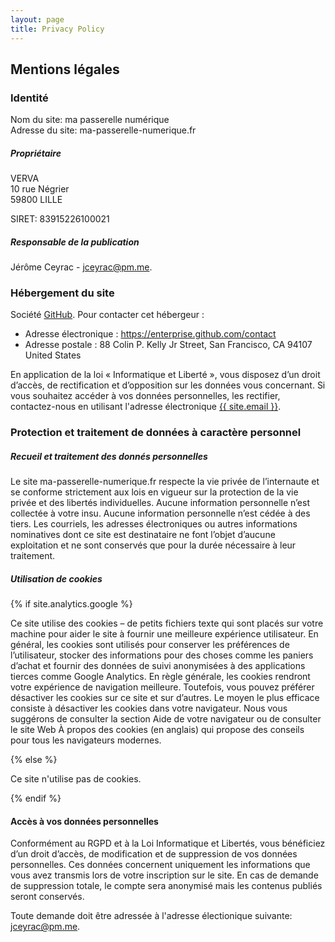 ```yaml
---
layout: page
title: Privacy Policy
---
```

<div class="col-lg-12 text-center">
	<h2 class="section-heading text-uppercase">Mentions légales</h2>
</div>


### Identité
Nom du site: ma passerelle numérique  
Adresse du site: ma-passerelle-numerique.fr

##### Propriétaire

VERVA  
10 rue Négrier   
59800 LILLE

SIRET: 83915226100021

##### Responsable de la publication
Jérôme Ceyrac -  <a href="mailto:{{ site.email }}">jceyrac@pm.me</a>.

### Hébergement du site
Société <a href="https://www.github.com/">GitHub</a>. 
Pour contacter cet hébergeur :
- Adresse électronique : <a href="https://enterprise.github.com/contact">https://enterprise.github.com/contact</a>
- Adresse postale : 88 Colin P. Kelly Jr Street, San Francisco, CA 94107 United States

En application de la loi « Informatique et Liberté », vous disposez d’un droit d’accès, de rectification et d’opposition sur les données vous concernant. Si vous souhaitez accéder à vos données personnelles, les rectifier, contactez-nous en utilisant l'adresse électronique  <a href="mailto:{{ site.email }}">{{ site.email }}</a>.


### Protection et traitement de données à caractère personnel

##### Recueil et traitement des donnés personnelles
Le site ma-passerelle-numerique.fr respecte la vie privée de l’internaute et se conforme strictement aux lois en vigueur sur la protection de la vie privée et des libertés individuelles. Aucune information personnelle n’est collectée à votre insu. Aucune information personnelle n’est cédée à des tiers. Les courriels, les adresses électroniques ou autres informations nominatives dont ce site est destinataire ne font l’objet d’aucune exploitation et ne sont conservés que pour la durée nécessaire à leur traitement.


##### Utilisation de cookies

{% if site.analytics.google %}

Ce site utilise des cookies – de petits fichiers texte qui sont placés sur votre machine pour aider le site à fournir une meilleure expérience utilisateur. En général, les cookies sont utilisés pour conserver les préférences de l’utilisateur, stocker des informations pour des choses comme les paniers d’achat et fournir des données de suivi anonymisées à des applications tierces comme Google Analytics. En règle générale, les cookies rendront votre expérience de navigation meilleure. Toutefois, vous pouvez préférer désactiver les cookies sur ce site et sur d’autres. Le moyen le plus efficace consiste à désactiver les cookies dans votre navigateur. Nous vous suggérons de consulter la section Aide de votre navigateur ou de consulter le site Web À propos des cookies (en anglais) qui propose des conseils pour tous les navigateurs modernes.

{% else %}

Ce site n'utilise pas de cookies.

{% endif %}

#### Accès à vos données personnelles
Conformément au RGPD et à la Loi Informatique et Libertés, vous bénéficiez d’un droit d’accès, de modification et de suppression de vos données personnelles. Ces données concernent uniquement les informations que vous avez transmis lors de votre inscription sur le site. En cas de demande de suppression totale, le compte sera anonymisé mais les contenus publiés seront conservés.

Toute demande doit être adressée à l'adresse électionique suivante: <a href="mailto:{{ site.email }}">jceyrac@pm.me</a>.